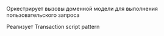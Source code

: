 Оркестрирует вызовы доменной модели для выполнения пользовательского запроса

Реализует Transaction script pattern